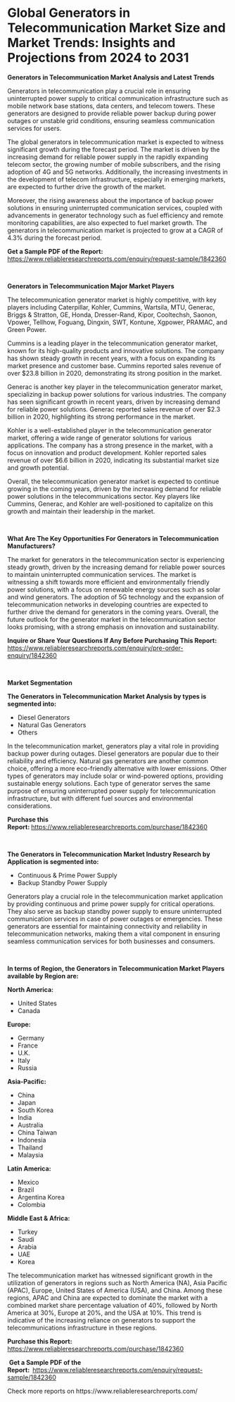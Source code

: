 <p><h1>Global Generators in Telecommunication Market Size and Market Trends: Insights and Projections from 2024 to 2031</h1></p><p><strong>Generators in Telecommunication Market Analysis and Latest Trends</strong></p>
<p><p>Generators in telecommunication play a crucial role in ensuring uninterrupted power supply to critical communication infrastructure such as mobile network base stations, data centers, and telecom towers. These generators are designed to provide reliable power backup during power outages or unstable grid conditions, ensuring seamless communication services for users.</p><p>The global generators in telecommunication market is expected to witness significant growth during the forecast period. The market is driven by the increasing demand for reliable power supply in the rapidly expanding telecom sector, the growing number of mobile subscribers, and the rising adoption of 4G and 5G networks. Additionally, the increasing investments in the development of telecom infrastructure, especially in emerging markets, are expected to further drive the growth of the market.</p><p>Moreover, the rising awareness about the importance of backup power solutions in ensuring uninterrupted communication services, coupled with advancements in generator technology such as fuel efficiency and remote monitoring capabilities, are also expected to fuel market growth. The generators in telecommunication market is projected to grow at a CAGR of 4.3% during the forecast period.</p></p>
<p><strong>Get a Sample PDF of the Report:&nbsp;</strong> <a href="https://www.reliableresearchreports.com/enquiry/request-sample/1842360">https://www.reliableresearchreports.com/enquiry/request-sample/1842360</a></p>
<p>&nbsp;</p>
<p><strong>Generators in Telecommunication Major Market Players</strong></p>
<p><p>The telecommunication generator market is highly competitive, with key players including Caterpillar, Kohler, Cummins, Wartsila, MTU, Generac, Briggs & Stratton, GE, Honda, Dresser-Rand, Kipor, Cooltechsh, Saonon, Vpower, Tellhow, Foguang, Dingxin, SWT, Kontune, Xgpower, PRAMAC, and Green Power.</p><p>Cummins is a leading player in the telecommunication generator market, known for its high-quality products and innovative solutions. The company has shown steady growth in recent years, with a focus on expanding its market presence and customer base. Cummins reported sales revenue of over $23.8 billion in 2020, demonstrating its strong position in the market.</p><p>Generac is another key player in the telecommunication generator market, specializing in backup power solutions for various industries. The company has seen significant growth in recent years, driven by increasing demand for reliable power solutions. Generac reported sales revenue of over $2.3 billion in 2020, highlighting its strong performance in the market.</p><p>Kohler is a well-established player in the telecommunication generator market, offering a wide range of generator solutions for various applications. The company has a strong presence in the market, with a focus on innovation and product development. Kohler reported sales revenue of over $6.6 billion in 2020, indicating its substantial market size and growth potential.</p><p>Overall, the telecommunication generator market is expected to continue growing in the coming years, driven by the increasing demand for reliable power solutions in the telecommunications sector. Key players like Cummins, Generac, and Kohler are well-positioned to capitalize on this growth and maintain their leadership in the market.</p></p>
<p>&nbsp;</p>
<p><strong>What Are The Key Opportunities For Generators in Telecommunication Manufacturers?</strong></p>
<p><p>The market for generators in the telecommunication sector is experiencing steady growth, driven by the increasing demand for reliable power sources to maintain uninterrupted communication services. The market is witnessing a shift towards more efficient and environmentally friendly power solutions, with a focus on renewable energy sources such as solar and wind generators. The adoption of 5G technology and the expansion of telecommunication networks in developing countries are expected to further drive the demand for generators in the coming years. Overall, the future outlook for the generator market in the telecommunication sector looks promising, with a strong emphasis on innovation and sustainability.</p></p>
<p><strong>Inquire or Share Your Questions If Any Before Purchasing This Report:</strong> <a href="https://www.reliableresearchreports.com/enquiry/pre-order-enquiry/1842360">https://www.reliableresearchreports.com/enquiry/pre-order-enquiry/1842360</a></p>
<p>&nbsp;</p>
<p><strong>Market Segmentation</strong></p>
<p><strong>The Generators in Telecommunication Market Analysis by types is segmented into:</strong></p>
<p><ul><li>Diesel Generators</li><li>Natural Gas Generators</li><li>Others</li></ul></p>
<p><p>In the telecommunication market, generators play a vital role in providing backup power during outages. Diesel generators are popular due to their reliability and efficiency. Natural gas generators are another common choice, offering a more eco-friendly alternative with lower emissions. Other types of generators may include solar or wind-powered options, providing sustainable energy solutions. Each type of generator serves the same purpose of ensuring uninterrupted power supply for telecommunication infrastructure, but with different fuel sources and environmental considerations.</p></p>
<p><strong>Purchase this Report:&nbsp;</strong><a href="https://www.reliableresearchreports.com/purchase/1842360">https://www.reliableresearchreports.com/purchase/1842360</a></p>
<p>&nbsp;</p>
<p><strong>The Generators in Telecommunication Market Industry Research by Application is segmented into:</strong></p>
<p><ul><li>Continuous & Prime Power Supply</li><li>Backup Standby Power Supply</li></ul></p>
<p><p>Generators play a crucial role in the telecommunication market application by providing continuous and prime power supply for critical operations. They also serve as backup standby power supply to ensure uninterrupted communication services in case of power outages or emergencies. These generators are essential for maintaining connectivity and reliability in telecommunication networks, making them a vital component in ensuring seamless communication services for both businesses and consumers.</p></p>
<p>&nbsp;</p>
<p><strong>In terms of Region, the Generators in Telecommunication Market Players available by Region are:</strong></p>
<p>
    <p> <strong> North America: </strong>
        <ul>
            <li>United States</li>
            <li>Canada</li>
        </ul>
        </p> 
    <p> <strong> Europe: </strong>
        <ul>
            <li>Germany</li>
            <li>France</li>
            <li>U.K.</li>
            <li>Italy</li>
            <li>Russia</li>
        </ul>
        </p> 
    <p> <strong> Asia-Pacific: </strong>
        <ul>
            <li>China</li>
            <li>Japan</li>
            <li>South Korea</li>
            <li>India</li>
            <li>Australia</li>
            <li>China Taiwan</li>
            <li>Indonesia</li>
            <li>Thailand</li>
            <li>Malaysia</li>
        </ul>
        </p> 
    <p> <strong> Latin America: </strong>
        <ul>
            <li>Mexico</li>
            <li>Brazil</li>
            <li>Argentina Korea</li>
            <li>Colombia</li>
        </ul>
        </p> 
    <p> <strong> Middle East & Africa: </strong>
        <ul>
            <li>Turkey</li>
            <li>Saudi</li>
            <li>Arabia</li>
            <li>UAE</li>
            <li>Korea</li>
        </ul>
    </p>
    </p>
<p><p>The telecommunication market has witnessed significant growth in the utilization of generators in regions such as North America (NA), Asia Pacific (APAC), Europe, United States of America (USA), and China. Among these regions, APAC and China are expected to dominate the market with a combined market share percentage valuation of 40%, followed by North America at 30%, Europe at 20%, and the USA at 10%. This trend is indicative of the increasing reliance on generators to support the telecommunications infrastructure in these regions.</p></p>
<p><strong>Purchase this Report: </strong><a href="https://www.reliableresearchreports.com/purchase/1842360">https://www.reliableresearchreports.com/purchase/1842360</a></p>
<p>&nbsp;<strong>Get a Sample PDF of the Report:&nbsp;&nbsp;</strong><a href="https://www.reliableresearchreports.com/enquiry/request-sample/1842360">https://www.reliableresearchreports.com/enquiry/request-sample/1842360</a></p>
<p><strong></strong></p>
<p>Check more reports on https://www.reliableresearchreports.com/</p>